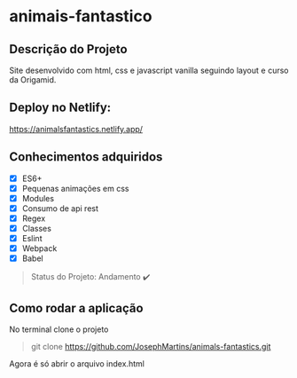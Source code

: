 # animais-fantastico

## Descrição do Projeto

<p align="justify">Site desenvolvido com html, css e javascript vanilla seguindo layout e curso da Origamid.</p>

## Deploy no Netlify:
https://animalsfantastics.netlify.app/

## Conhecimentos adquiridos

- [x] ES6+
- [x] Pequenas animações em css
- [x] Modules
- [x] Consumo de api rest
- [x] Regex
- [x] Classes
- [x] Eslint
- [x] Webpack
- [x] Babel

> Status do Projeto: Andamento :heavy_check_mark:

## Como rodar a aplicação

No terminal clone o projeto

> git clone https://github.com/JosephMartins/animals-fantastics.git

Agora é só abrir o arquivo index.html
